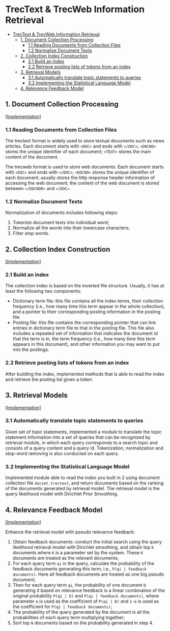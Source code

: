 # TrecText & TrecWeb Information Retrieval

- [TrecText & TrecWeb Information Retrieval](#trectext--trecweb-information-retrieval)
  - [1. Document Collection Processing](#1-document-collection-processing)
    - [1.1 Reading Documents from Collection Files](#11-reading-documents-from-collection-files)
    - [1.2 Normalize Document Texts](#12-normalize-document-texts)
  - [2. Collection Index Construction](#2-collection-index-construction)
    - [2.1 Build an index](#21-build-an-index)
    - [2.2 Retrieve posting lists of tokens from an index](#22-retrieve-posting-lists-of-tokens-from-an-index)
  - [3. Retrieval Models](#3-retrieval-models)
    - [3.1 Automatically translate topic statements to queries](#31-automatically-translate-topic-statements-to-queries)
    - [3.2 Implementing the Statistical Language Model](#32-implementing-the-statistical-language-model)
  - [4. Relevance Feedback Model](#4-relevance-feedback-model)

## 1. Document Collection Processing

[[Implementation]](https://github.com/YFGu0618/trec-ir/tree/master/src/PreProcessData)

### 1.1 Reading Documents from Collection Files

The trectext format is widely used to store textual documents such as news articles. Each document starts with `<DOC>` and ends with `</DOC>`; `<DOCNO>` stores the unique identifier of each document; `<TEXT>` stores the main content of the document.

The trecweb format is used to store web documents. Each document starts with `<DOC>` and ends with `</DOC>`; `<DOCNO>` stores the unique identifier of each document; <DOCHDR> usually stores the http response header information of accessing the web document; the content of the web document is stored between `</DOCHDR>` and `</DOC>`.

### 1.2 Normalize Document Texts

Normalization of documents includes following steps:

1. Tokenize document texts into individual word;
2. Normalize all the words into their lowercase characters;
3. Filter stop words.

## 2. Collection Index Construction

[[Implementation]](https://github.com/YFGu0618/trec-ir/tree/master/src/Indexing)

### 2.1 Build an index

The collection index is based on the inverted file structure. Usually, it has at least the following two components:

- Dictionary term file: this file contains all the index terms, their collection frequency (i.e., how many time this term appear in the whole collection), and a pointer to their corresponding posting information in the posting file.
- Posting file: this file contains the corresponding pointer that can link entries in dictionary term file to that in the posting file. This file also includes a repeated set of information that indicates the document id that the term is in, the term frequency (i.e., how many time this term appears in this document), and other information you may want to put into the postings.

### 2.2 Retrieve posting lists of tokens from an index

After building the index, implemented methods that is able to read the index and retrieve the posting list given a token.

## 3. Retrieval Models

[[Implementation]](https://github.com/YFGu0618/trec-ir/tree/master/src/Search)

### 3.1 Automatically translate topic statements to queries

Given set of topic statements, implemented a module to translate the topic statement information into a set of queries that can be recognized by retrieval module, in which each query corresponds to a search topic and consists of a query content and a query id. Tokenization, normalization and stop-word removing is also conducted on each query.

### 3.2 Implementing the Statistical Language Model

Implemented module able to read the index you built in 2 using document collection file `docset.trectext`, and return documents based on the ranking of the documents generated by retrieval model. The retrieval model is the query likelihood model with Dirichlet Prior Smoothing.

## 4. Relevance Feedback Model

[[Implementation]](https://github.com/YFGu0618/trec-ir/tree/master/src/PseudoRFSearch)

Enhance the retrieval model with pseudo relevance feedback:

1. Obtain feedback documents: conduct the initial search using the query likelihood retrieval model with Dirichlet smoothing, and obtain top `K` documents where `K` is a parameter set by the system. These `K` documents are treated as the relevant documents;
2. For each query term `qi` in the query, calculate the probability of the feedback documents generating this term, i.e., `P(qi | feedback documents)`. Here all feedback documents are treated as one big pseudo document;
3. Then for each query term `qi`, the probability of one document `D` generating it based on relevance feedback is a linear combination of the original probability `P(qi | D)` and `P(qi | feedback documents)`, where parameter `α` is used as the coefficient of `P(qi | D)` and `1-α` is used as the coefficient for `P(qi | feedback documents)`;
4. The probability of the query generated by the document is all the probabilities of each query term multiplying together;
5. Sort top `N` documents based on the probability generated in step 4.
